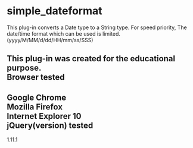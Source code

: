 simple_dateformat
==========
This plug-in converts a Date type to a String type.
For speed priority, The date/time format which can be used is limited.
(yyyy/M/MM/d/dd/HH/mm/ss/SSS)
  
This plug-in was created for the educational purpose.  
Browser tested  
---------------------------------
Google Chrome  
Mozilla Firefox  
Internet Explorer 10  
jQuery(version) tested
---------------------------------
1.11.1  

